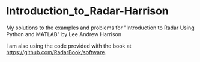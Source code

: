 # Introduction_to_Radar-Harrison
My solutions to the examples and problems for "Introduction to Radar Using Python and MATLAB" by Lee Andrew Harrison

I am also using the code provided with the book at https://github.com/RadarBook/software.
